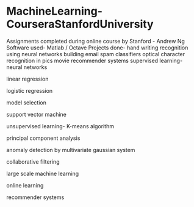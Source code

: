 # MachineLearning-CourseraStanfordUniversity
Assignments completed during online course by Stanford - Andrew Ng
Software used- Matlab / Octave
Projects done-
hand writing recognition using neural networks
building email spam classifiers
optical character recognition in pics
movie recommender systems
supervised learning-
neural networks

linear regression

logistic regression

model selection

support vector machine

unsupervised learning-
K-means algorithm

principal component analysis

anomaly detection by multivariate gaussian system

collaborative filtering

large scale machine learning

online learning

recommender systems
